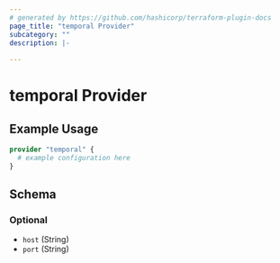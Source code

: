 ```yaml
---
# generated by https://github.com/hashicorp/terraform-plugin-docs
page_title: "temporal Provider"
subcategory: ""
description: |-
  
---
```


# temporal Provider



## Example Usage

```terraform
provider "temporal" {
  # example configuration here
}
```

<!-- schema generated by tfplugindocs -->
## Schema

### Optional

- `host` (String)
- `port` (String)
